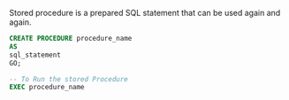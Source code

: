 Stored procedure is a prepared SQL statement that can be used again and again.

```sql
CREATE PROCEDURE procedure_name
AS
sql_statement
GO;

-- To Run the stored Procedure
EXEC procedure_name
```